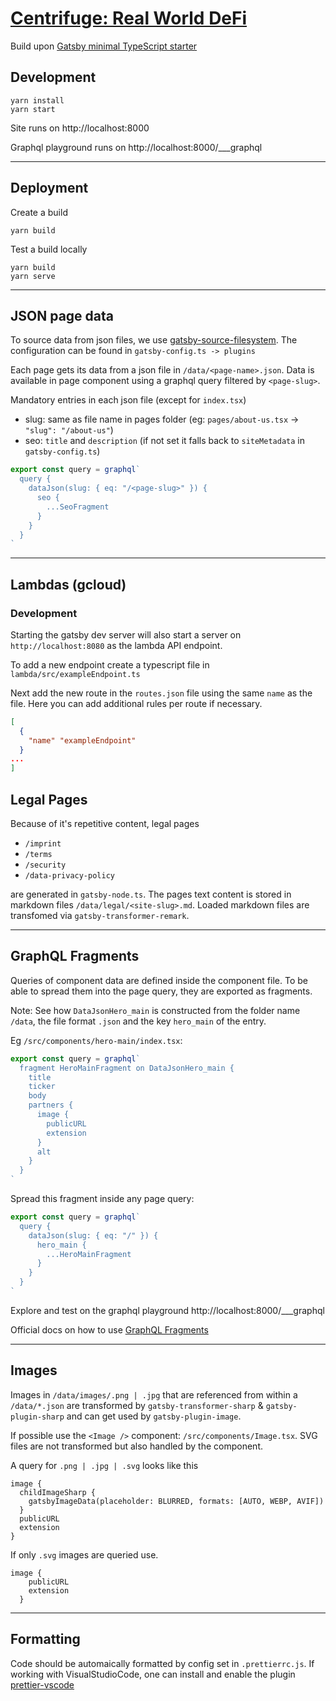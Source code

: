<h1>
  <a href="https://centrifuge.io/" target="_blank" style="color: inherit">
    Centrifuge: Real World DeFi
  </a>
</h1>

Build upon [Gatsby minimal TypeScript starter](https://github.com/gatsbyjs/gatsby-starter-minimal-ts)

## Development

```shell
yarn install
yarn start
```

Site runs on http://localhost:8000

Graphql playground runs on http://localhost:8000/\_\_\_graphql

---

## Deployment

Create a build

```shell
yarn build
```

Test a build locally

```shell
yarn build
yarn serve
```

---

## JSON page data

To source data from json files, we use [gatsby-source-filesystem](https://www.gatsbyjs.com/plugins/gatsby-source-filesystem/). The configuration can be found in `gatsby-config.ts -> plugins`

Each page gets its data from a json file in `/data/<page-name>.json`. Data is available in page component using a graphql query filtered by `<page-slug>`.

Mandatory entries in each json file (except for `index.tsx`)

- slug: same as file name in pages folder (eg: `pages/about-us.tsx` -> `"slug": "/about-us"`)
- seo: `title` and `description` (if not set it falls back to `siteMetadata` in `gatsby-config.ts`)

```javascript
export const query = graphql`
  query {
    dataJson(slug: { eq: "/<page-slug>" }) {
      seo {
        ...SeoFragment
      }
    }
  }
`
```

---

## Lambdas (gcloud)

### Development

Starting the gatsby dev server will also start a server on `http://localhost:8080` as the lambda API endpoint.

To add a new endpoint create a typescript file in `lambda/src/exampleEndpoint.ts`

Next add the new route in the `routes.json` file using the same `name` as the file. Here you can add additional rules per route if necessary.

```json
[
  {
    "name" "exampleEndpoint"
  }
...
]
```

## Legal Pages

Because of it's repetitive content, legal pages

- `/imprint`
- `/terms`
- `/security`
- `/data-privacy-policy`

are generated in `gatsby-node.ts`. The pages text content is stored in markdown files `/data/legal/<site-slug>.md`. Loaded markdown files are transfomed via `gatsby-transformer-remark`.

---

## GraphQL Fragments

Queries of component data are defined inside the component file. To be able to spread them into the page query, they are exported as fragments.

Note: See how `DataJsonHero_main` is constructed from the folder name `/data`, the file format `.json` and the key `hero_main` of the entry.

Eg `/src/components/hero-main/index.tsx`:

```javascript
export const query = graphql`
  fragment HeroMainFragment on DataJsonHero_main {
    title
    ticker
    body
    partners {
      image {
        publicURL
        extension
      }
      alt
    }
  }
`
```

Spread this fragment inside any page query:

```javascript
export const query = graphql`
  query {
    dataJson(slug: { eq: "/" }) {
      hero_main {
        ...HeroMainFragment
      }
    }
  }
`
```

Explore and test on the graphql playground http://localhost:8000/\_\_\_graphql

Official docs on how to use [GraphQL Fragments](https://www.gatsbyjs.com/docs/reference/graphql-data-layer/using-graphql-fragments/)

---

## Images

Images in `/data/images/.png | .jpg` that are referenced from within a `/data/*.json` are transformed by `gatsby-transformer-sharp` & `gatsby-plugin-sharp` and can get used by `gatsby-plugin-image`.

If possible use the `<Image />` component: `/src/components/Image.tsx`.
SVG files are not transformed but also handled by the component.

A query for `.png | .jpg | .svg` looks like this

```
image {
  childImageSharp {
    gatsbyImageData(placeholder: BLURRED, formats: [AUTO, WEBP, AVIF])
  }
  publicURL
  extension
}
```

If only `.svg` images are queried use.

```
image {
    publicURL
    extension
  }
```

---

## Formatting

Code should be automaically formatted by config set in `.prettierrc.js`. If working with VisualStudioCode, one can install and enable the plugin [prettier-vscode](https://marketplace.visualstudio.com/items?itemName=esbenp.prettier-vscode)
